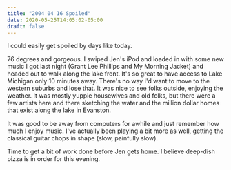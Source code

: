```yaml
---
title: "2004 04 16 Spoiled"
date: 2020-05-25T14:05:02-05:00
draft: false
---
```


I could easily get spoiled by days like today.

76 degrees and gorgeous. I swiped Jen's iPod and loaded in with some new music I got last night (Grant Lee Phillips and My Morning Jacket) and headed out to walk along the lake front. It's so great to have access to Lake Michigan only 10 minutes away. There's no way I'd want to move to the western suburbs and lose that. It was nice to see folks outside, enjoying the weather. It was mostly yuppie housewives and old folks, but there were a few artists here and there sketching the water and the million dollar homes that exist along the lake in Evanston.

It was good to be away from computers for awhile and just remember how much I enjoy music. I've actually been playing a bit more as well, getting the classical guitar chops in shape (slow, painfully slow). 

Time to get a bit of work done before Jen gets home. I believe deep-dish pizza is in order for this evening.

